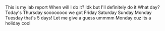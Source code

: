 This is my lab report
When will I do it?
Idk but I'll definitely do it
What day?
Today's Thursday
soooooooo
we got
Friday
Saturday
Sunday
Monday
Tuesday
that's 5 days!
Let me give a guess
ummmm
Monday
cuz its a holiday
cool
